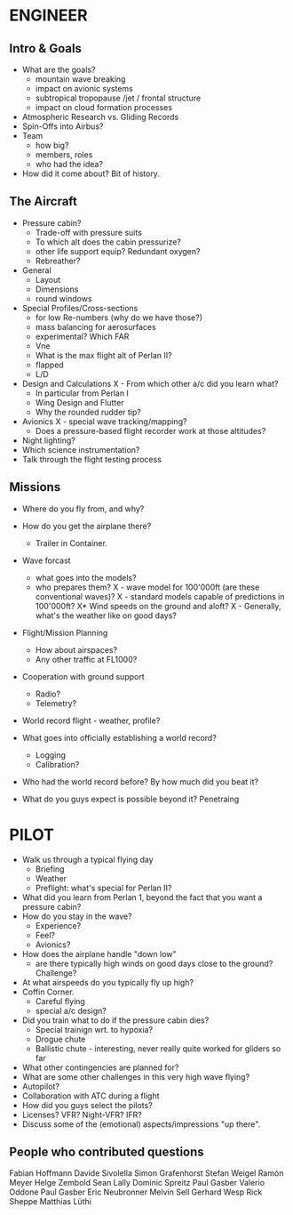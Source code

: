 ENGINEER
==================================================

Intro & Goals
--------------------------------------
* What are the goals?
  - mountain wave breaking
  - impact on avionic systems
  - subtropical tropopause /jet / frontal structure
  - impact on cloud formation processes
* Atmospheric Research vs. Gliding Records
* Spin-Offs into Airbus?
* Team
  - how big?
  - members, roles
  - who had the idea?
* How did it come about? Bit of history.


The Aircraft
------------------------------------------
* Pressure cabin?
  - Trade-off with pressure suits
  - To which alt does the cabin pressurize?
  - other life support equip? Redundant oxygen?
  - Rebreather?
* General
  - Layout
  - Dimensions
  - round windows
* Special Profiles/Cross-sections 
  - for low Re-numbers (why do we have those?)
  - mass balancing for aerosurfaces
  - experimental? Which FAR
  - Vne 
  - What is the max flight alt of Perlan II?
  - flapped
  - L/D
* Design and Calculations
X  - From which other a/c did you learn what?
  - In particular from Perlan I
  - Wing Design and Flutter
  - Why the rounded rudder tip?
* Avionics
X  - special wave tracking/mapping?
  - Does a pressure-based flight recorder work at those altitudes?
* Night lighting?
* Which science instrumentation?
* Talk through the flight testing process


Missions
---------------------------------------
* Where do you fly from, and why?
* How do you get the airplane there?
  - Trailer in Container.
* Wave forcast
  - what goes into the models?
  - who prepares them?
X  - wave model for 100'000ft (are these conventional waves)?
X  - standard models capable of predictions in 100'000ft?
X* Wind speeds on the ground and aloft?
X  - Generally, what's the weather like on good days?

* Flight/Mission Planning
  - How about airspaces?
  - Any other traffic at FL1000?
* Cooperation with ground support
  - Radio?
  - Telemetry?
* World record flight - weather, profile?
* What goes into officially establishing a world record?
  - Logging
  - Calibration?
* Who had the world record before? By how much did you beat it?

* What do you guys expect is possible beyond it?
Penetraing


PILOT
==================================================
* Walk us through a typical flying day
  - Briefing
  - Weather
  - Preflight: what's special for Perlan II?
* What did you learn from Perlan 1, beyond the fact that
   you want a pressure cabin?
* How do you stay in the wave?
  - Experience?
  - Feel?
  - Avionics?
* How does the airplane handle "down low"
  - are there typically high winds on good days
    close to the ground? Challenge?
* At what airspeeds do you typically fly up high?
* Coffin Corner. 
  - Careful flying
  - special a/c design?
* Did you train what to do if the pressure cabin dies?
  - Special trainign wrt. to hypoxia?
  - Drogue chute
  - Ballistic chute - interesting, never really quite worked for gliders so far
* What other contingencies are planned for?
* What are some other challenges in this very high wave flying?
* Autopilot?
* Collaboration with ATC during a flight
* How did you guys select the pilots?
* Licenses? VFR? Night-VFR? IFR?
* Discuss some of the (emotional) aspects/impressions "up there".




People who contributed questions 
------------------------------------------
Fabian Hoffmann
Davide Sivolella
Simon Grafenhorst
Stefan Weigel 
Ramón Meyer	
Helge Zembold 
Sean Lally
Dominic Spreitz 
Paul Gasber
Valerio Oddone 
Paul Gasber 
Eric Neubronner 
Melvin Sell 
Gerhard Wesp 
Rick Sheppe
Matthias Lüthi


